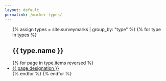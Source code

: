 ```yaml
---
layout: default
permalink: /marker-types/
---
```


<ul>
  {% assign types = site.surveymarks | group_by: "type" %}
  {% for type in types %}
    <h2 id="{{ type.name | slugify }}">{{ type.name }}</h2>
      {% for page in type.items reversed %}
        <li><a href="{{page.url}}">{{ page.designation }}</a></li>
      {% endfor %}
  {% endfor %}
</ul>